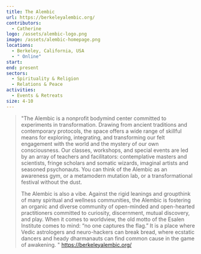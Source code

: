 ```yaml
---
title: The Alembic
url: https://berkeleyalembic.org/
contributors:
  - Catherine
logo: /assets/alembic-logo.png
image: /assets/alembic-homepage.png
locations:
  - Berkeley, California, USA
  - " Online"
start: 
end: present
sectors:
  - Spirituality & Religion
  - Relations & Peace
activities:
  - Events & Retreats
size: 4-10
---
```

> "The Alembic is a nonprofit bodymind center committed to experiments in transformation. Drawing from ancient traditions and contemporary protocols, the space offers a wide range of skillful means for exploring, integrating, and transforming our felt engagement with the world and the mystery of our own consciousness. Our classes, workshops, and special events are led by an array of teachers and facilitators: contemplative masters and scientists, fringe scholars and somatic wizards, imaginal artists and seasoned psychonauts. You can think of the Alembic as an awareness gym, or a metamodern mutation lab, or a transformational festival without the dust.
> 
> The Alembic is also a vibe. Against the rigid leanings and groupthink of many spiritual and wellness communities, the Alembic is fostering an organic and diverse community of open-minded and open-hearted practitioners committed to curiosity, discernment, mutual discovery, and play. When it comes to worldview, the old motto of the Esalen Institute comes to mind: “no one captures the flag.” It is a place where Vedic astrologers and neuro-hackers can break bread, where ecstatic dancers and heady dharmanauts can find common cause in the game of awakening. "
> https://berkeleyalembic.org/ 
